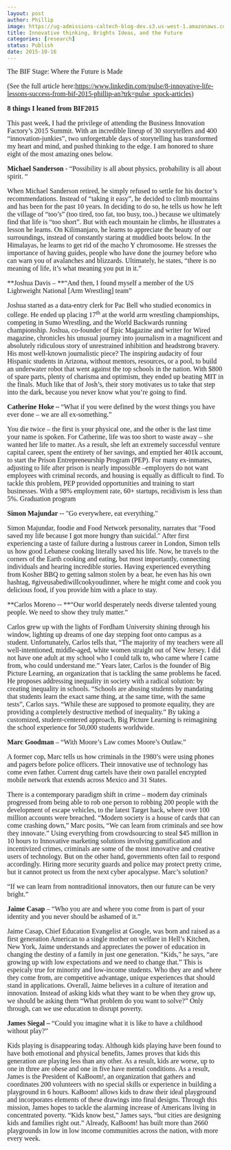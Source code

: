 ```yaml
---
layout: post
author: Phillip
image: https://ug-admissions-caltech-blog-dev.s3.us-west-1.amazonaws.com/old_pictures/6a01bb084574dd970d01b8d15b0932970c-pi.jpg
title: Innovative thinking, Brights Ideas, and the Future
categories: [research]
status: Publish
date: 2015-10-16
---
```


<div class="photo-caption caption-xid-6a01bb084574dd970d01b8d15b0932970c" id="caption-xid-6a01bb084574dd970d01b8d15b0932970c"><span style="font-family: 'andale mono', times; font-size: 12pt;">The BIF Stage: Where the Future is Made

<span style="font-family: 'andale mono', times; font-size: 12pt;">

<span style="font-family: 'andale mono', times; font-size: 12pt;">(See the full article here:https://www.linkedin.com/pulse/8-innovative-life-lessons-success-from-bif-2015-phillip-an?trk=pulse_spock-articles)

<span style="font-family: 'andale mono', times; font-size: 12pt;">**8 things I leaned from BIF2015**

<span style="font-family: 'andale mono', times; font-size: 12pt;">This past week, I had the privilege of attending the Business Innovation Factory’s 2015 Summit. With an incredible lineup of 30 storytellers and 400 “innovation-junkies”, two unforgettable days of storytelling has transformed my heart and mind, and pushed thinking to the edge. I am honored to share eight of the most amazing ones below.

<span style="font-family: 'andale mono', times; font-size: 12pt;">**Michael Sanderson** - “Possibility is all about physics, probability is all about spirit. “

<span style="font-family: 'andale mono', times; font-size: 12pt;">When Michael Sanderson retired, he simply refused to settle for his doctor’s recommendations. Instead of “taking it easy”, he decided to climb mountains and has been for the past 10 years. In deciding to do so, he tells us how he left the village of “too’s” (too tired, too fat, too busy, too..) because we ultimately find that life is “too short”. But with each mountain he climbs, he illustrates a lesson he learns. On Kilimanjaro, he learns to appreciate the beauty of our surroundings, instead of constantly staring at muddied boots below. In the Himalayas, he learns to get rid of the macho Y chromosome. He stresses the importance of having guides, people who have done the journey before who can warn you of avalanches and blizzards. Ultimately, he states, “there is no meaning of life, it’s what meaning you put in it.”

<span style="font-family: 'andale mono', times; font-size: 12pt;">**Joshua Davis – **“And then, I found myself a member of the US Lightweight National [Arm Wrestling] team”

<span style="font-family: 'andale mono', times; font-size: 12pt;">Joshua started as a data-entry clerk for Pac Bell who studied economics in college. He ended up placing 17<sup>th</sup> at the world arm wrestling championships, competing in Sumo Wrestling, and the World Backwards running championship. Joshua, co-founder of Epic Magazine and writer for Wired magazine, chronicles his unusual journey into journalism in a magnificent and absolutely ridiculous story of unrestrained inhibition and headstrong bravery. His most well-known journalistic piece? The inspiring audacity of four Hispanic students in Arizona, without mentors, resources, or a pool, to build an underwater robot that went against the top schools in the nation. With $800 of spare parts, plenty of charisma and optimism, they ended up beating MIT in the finals. Much like that of Josh’s, their story motivates us to take that step into the dark, because you never know what you’re going to find.

<span style="font-family: 'andale mono', times; font-size: 12pt;">**Catherine Hoke –** “What if you were defined by the worst things you have ever done – we are all ex-something.”

<span style="font-family: 'andale mono', times; font-size: 12pt;">You die twice – the first is your physical one, and the other is the last time your name is spoken. For Catherine, life was too short to waste away – she wanted her life to matter. As a result, she left an extremely successful venture capital career, spent the entirety of her savings, and emptied her 401k account, to start the Prison Entrepreneurship Program (PEP). For many ex-inmates, adjusting to life after prison is nearly impossible –employers do not want employees with criminal records, and housing is equally as difficult to find. To tackle this problem, PEP provided opportunities and training to start businesses. With a 98% employment rate, 60+ startups, recidivism is less than 5%. Graduation program

<span style="font-family: 'andale mono', times; font-size: 12pt;">**Simon Majundar** -- "Go everywhere, eat everything."

<span style="font-family: 'andale mono', times; font-size: 12pt;">Simon Majundar, foodie and Food Network personality, narrates that "Food saved my life because I got more hungry than suicidal." After first experiencing a taste of failure during a lustrous career in London, Simon tells us how good Lebanese cooking literally saved his life. Now, he travels to the corners of the Earth cooking and eating, but most importantly, connecting individuals and hearing incredible stories. Having experienced everything from Kosher BBQ to getting salmon stolen by a bear, he even has his own hashtag, #giveusabediwillcookyoudinner, where he might come and cook you delicious food, if you provide him with a place to stay.

<span style="font-family: 'andale mono', times; font-size: 12pt;">**Carlos Moreno -- **“Our world desperately needs diverse talented young people. We need to show they truly matter.”

<span style="font-family: 'andale mono', times; font-size: 12pt;">Carlos grew up with the lights of Fordham University shining through his window, lighting up dreams of one day stepping foot onto campus as a student. Unfortunately, Carlos tells that, “The majority of my teachers were all well-intentioned, middle-aged, white women straight out of New Jersey. I did not have one adult at my school who I could talk to, who came where I came from, who could understand me.” Years later, Carlos is the founder of Big Picture Learning, an organization that is tackling the same problems he faced. He proposes addressing inequality in society with a radical solution: by creating inequality in schools. “Schools are abusing students by mandating that students learn the exact same thing, at the same time, with the same tests”, Carlos says. “While these are supposed to promote equality, they are providing a completely destructive method of inequality.” By taking a customized, student-centered approach, Big Picture Learning is reimagining the school experience for 50,000 students worldwide.

<span style="font-family: 'andale mono', times; font-size: 12pt;">**Marc Goodman** – “With Moore’s Law comes Moore’s Outlaw.”

<span style="font-family: 'andale mono', times; font-size: 12pt;">A former cop, Marc tells us how criminals in the 1980’s were using phones and pagers before police officers. Their innovative use of technology has come even father. Current drug cartels have their own parallel encrypted mobile network that extends across Mexico and 31 States.

<span style="font-family: 'andale mono', times; font-size: 12pt;">There is a contemporary paradigm shift in crime – modern day criminals progressed from being able to rob one person to robbing 200 people with the development of escape vehicles, to the latest Target hack, where over 100 million accounts were breached. “Modern society is a house of cards that can come crashing down,” Marc posits, “We can learn from criminals and see how they innovate.” Using everything from crowdsourcing to steal $45 million in 10 hours to Innovative marketing solutions involving gamification and incentivized crimes, criminals are some of the most innovative and creative users of technology. But on the other hand, governments often fail to respond accordingly. Hiring more security guards and police may protect pretty crime, but it cannot protect us from the next cyber apocalypse. Marc’s solution?

<span style="font-family: 'andale mono', times; font-size: 12pt;">“If we can learn from nontraditional innovators, then our future can be very bright.”

<span style="font-family: 'andale mono', times; font-size: 12pt;">**Jaime Casap** – “Who you are and where you come from is part of your identity and you never should be ashamed of it.”

<span style="font-size: 12pt; font-family: 'andale mono', times;">Jaime Casap, Chief Education Evangelist at Google, was born and raised as a first generation American to a single mother on welfare in Hell’s Kitchen, New York, Jaime understands and appreciates the power of education in changing the destiny of a family in just one generation. “Kids,” he says, “are growing up with low expectations and we need to change that.” This is espeicaly true for minority and low-income students. Who they are and where they come from, are competitive advantage, unique experiences that should stand in applications. Overall, Jaime believes in a culture of iteration and innovation. Instead of asking kids what they want to be when they grow up, we should be asking them “What problem do you want to solve?” Only through, can we use education to disrupt poverty.

<span style="font-family: 'andale mono', times; font-size: 12pt;">**James Siegal –** “Could you imagine what it is like to have a childhood without play?”

<span style="font-family: 'andale mono', times; font-size: 12pt;">Kids playing is disappearing today. Although kids playing have been found to have both emotional and physical benefits, James proves that kids this generation are playing less than any other. As a result, kids are worse, up to one in three are obese and one in five have mental conditions. As a result, James is the President of KaBoom!, an organization that gathers and coordinates 200 volunteers with no special skills or experience in building a playground in 6 hours. KaBoom! allows kids to draw their ideal playground and incorporates elements of these drawings into final designs. Through this mission, James hopes to tackle the alarming increase of Americans living in concentrated poverty. “Kids know best,” James says, “but cities are designing kids and families right out.” Already, KaBoom! has built more than 2660 playgrounds in low in low income communities across the nation, with more every week.

<span style="font-family: 'andale mono', times; font-size: 12pt;">

<span style="font-family: 'andale mono', times; font-size: 12pt;">

<span style="font-family: 'andale mono', times; font-size: 12pt;">

